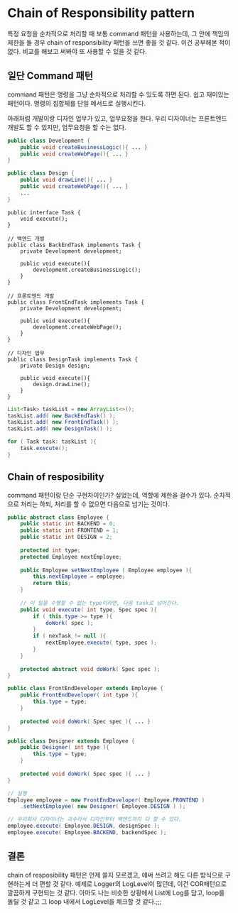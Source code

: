 # Chain of Responsibility pattern

특정 요청을 순차적으로 처리할 때 보통 command 패턴을 사용하는데, 그 안에 책임의 제한을 둘 경우 chain of responsibility 패턴을 쓰면 좋을 것 같다.
이건 공부해본 적이 없다. 비교를 해보고 써봐야 또 사용할 수 있을 것 같다.

## 일단 Command 패턴

command 패턴은 명령을 그냥 순차적으로 처리할 수 있도록 하면 된다. 쉽고 재미있는 패턴이다. 명령의 집합체를 단일 메서드로 실행시킨다.

아래처럼 개발이랑 디자인 업무가 있고, 업무요청을 한다.
우리 디자이너는 프론트엔드 개발도 할 수 있지만, 업무요청을 할 수는 없다.

```java
public class Development {
	public void createBusinessLogic(){ ... }
	public void createWebPage(){ ... }
}

public class Design {
	public void drawLine(){ ... }
	public void createWebPage(){ ... }
	...
}
```

```
public interface Task {
	void execute();
}

// 백엔드 개발
public class BackEndTask implements Task {
	private Development development;
	
	public void execute(){
		development.createBusinessLogic();
	}
}

// 프론트엔드 개발
public class FrontEndTask implements Task {
	private Development development;
	
	public void execute(){
		development.createWebPage();
	}
}	

// 디자인 업무
public class DesignTask implements Task {
	private Design design;
	
	public void execute(){
		design.drawLine();
	}
}
```

```java
List<Task> taskList = new ArrayList<>();
taskList.add( new BackEndTask() );
taskList.add( new FrontEndTask() );
taskList.add( new DesignTask() );

for ( Task task: taskList ){
	task.execute();
}
```


## Chain of resposibility

command 패턴이랑 단순 구현차이인가? 싶었는데, 역할에 제한을 걸수가 있다. 순차적으로 처리는 하되, 처리를 할 수 없으면 다음으로 넘기는 것이다.


```java
public abstract class Employee {
	public static int BACKEND = 0;
	public static int FRONTEND = 1;
	public static int DESIGN = 2;
	
	protected int type;
	protected Employee nextEmployee;
	
	public Employee setNextEmployee ( Employee employee ){
		this.nextEmployee = employee;
		return this;
	}
	
	// 이 일을 수행할 수 없는 type이라면, 다음 task로 넘어간다.
	public void execute( int type, Spec spec ){
		if ( this.type >= type ){
			doWork( spec );
		}
		if ( nexTask != null ){
			nextEmployee.execute( type, spec );
		}
	}
	
	protected abstract void doWork( Spec spec );
}
```

```java
public class FrontEndDeveloper extends Employee {
	public FrontEndDeveloper( int type ){
		this.type = type;
	}
	
	protected void doWork( Spec spec ){ ... }
}

public class Designer extends Employee {
	public Designer( int type ){
		this.type = type;
	}
	
	protected void doWork( Spec spec ){ ... }
}
```

```java
// 실행
Employee employee = new FrontEndDeveloper( Employee.FRONTEND )
	.setNextEmployee( new Designer( Employee.DESIGN ) );

// 우리회사 디자이너는 괴수라서 디자인부터 백엔드까지 다 할 수 있다.
employee.execute( Employee.DESIGN, designSpec );
employee.execute( Employee.BACKEND, backendSpec );
```

## 결론

chain of resposibility 패턴은 언제 쓸지 모르겠고, 애써 쓰려고 해도 다른 방식으로 구현하는게 더 편할 것 같다. 예제로 Logger의 LogLevel이 많던데, 이건 COR패턴으로 깔끔하게 구현되는 것 같다. 아마도 나는 비슷한 상황에서 List에 Log를 담고, loop를 돌릴 것 같고 그 loop 내에서 LogLevel을 체크할 것 같다.;;; 